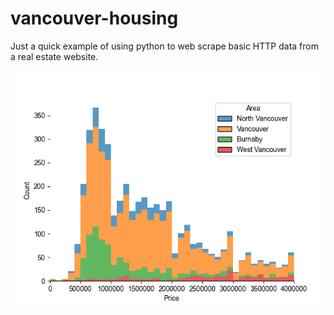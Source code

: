 # vancouver-housing
Just a quick example of using python to web scrape basic HTTP data from a real estate website.


![Vancouver Real Estate Prices](histvre.png)
